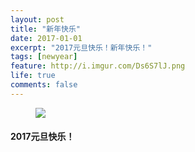 ```yaml
---
layout: post
title: "新年快乐"
date: 2017-01-01
excerpt: "2017元旦快乐！新年快乐！"
tags: [newyear]
feature: http://i.imgur.com/Ds6S7lJ.png
life: true
comments: false
---
```

<figure>
	<a href="{{ site.url }}/assets/img/new.jpg"><img src="{{ site.url }}/assets/img/new.jpg"></a>
</figure>

#### 2017元旦快乐！
